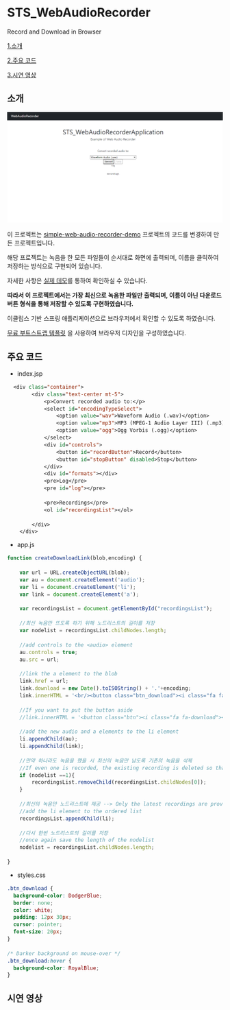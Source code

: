 # STS_WebAudioRecorder
Record and Download in Browser

[1.소개](#소개)

[2.주요 코드](#주요-코드)

[3.시연 영상](#시연-영상)

## 소개

![시작 화면](https://github.com/jee00609/STS_WebAudioRecorder/blob/master/src/main/resources/static/assets/img/WebAudioRecorder.PNG)

이 프로젝트는 [simple-web-audio-recorder-demo](https://github.com/addpipe/simple-web-audio-recorder-demo) 프로젝트의 코드를 변경하여 만든 프로젝트입니다.

해당 프로젝트는 녹음을 한 모든 파일들이 순서대로 화면에 출력되며, 이름을 클릭하여 저장하는 방식으로 구현되어 있습니다.

자세한 사항은 [실제 데모](https://addpipe.com/simple-web-audio-recorder-demo/)를 통하여 확인하실 수 있습니다.

**따라서 이 프로젝트에서는 가장 최신으로 녹음한 파일만 출력되며, 이름이 아닌 다운로드 버튼 형식을 통해 저장할 수 있도록 구현하였습니다.**

이클립스 기반 스프링 애플리케이션으로 브라우저에서 확인할 수 있도록 하였습니다.

[무료 부트스트랩 템플릿](https://startbootstrap.com/template/bare) 을 사용하여 브라우저 디자인을 구성하였습니다.

## 주요 코드

* index.jsp

```jsp
  <div class="container">
        <div class="text-center mt-5">
            <p>Convert recorded audio to:</p>
            <select id="encodingTypeSelect">
                <option value="wav">Waveform Audio (.wav)</option>
                <option value="mp3">MP3 (MPEG-1 Audio Layer III) (.mp3)</option>
                <option value="ogg">Ogg Vorbis (.ogg)</option>
            </select>
            <div id="controls">
                <button id="recordButton">Record</button>
                <button id="stopButton" disabled>Stop</button>
            </div>
            <div id="formats"></div>
            <pre>Log</pre>
            <pre id="log"></pre>

            <pre>Recordings</pre>
            <ol id="recordingsList"></ol>

        </div>
    </div>
```

* app.js

```js
function createDownloadLink(blob,encoding) {
	
	var url = URL.createObjectURL(blob);
	var au = document.createElement('audio');
	var li = document.createElement('li');
	var link = document.createElement('a');
	
	var recordingsList = document.getElementById("recordingsList");
	
	//최신 녹음만 뜨도록 하기 위해 노드리스트의 길이를 저장
	var nodelist = recordingsList.childNodes.length;
	
	//add controls to the <audio> element
	au.controls = true;
	au.src = url;

	//link the a element to the blob
	link.href = url;
	link.download = new Date().toISOString() + '.'+encoding;
	link.innerHTML = '<br/><button class="btn_download"><i class="fa fa-download"></i> Download</button>';
	
	//If you want to put the button aside
	//link.innerHTML = '<button class="btn"><i class="fa fa-download"></i> Download</button>';

	//add the new audio and a elements to the li element
	li.appendChild(au);
	li.appendChild(link);
	
	//만약 하나라도 녹음을 했을 시 최신의 녹음만 남도록 기존의 녹음을 삭제
	//If even one is recorded, the existing recording is deleted so that only the latest recording remains.
	if (nodelist ==1){
		recordingsList.removeChild(recordingsList.childNodes[0]); 
	}

	//최신의 녹음만 노드리스트에 제공 --> Only the latest recordings are provided in the node list
	//add the li element to the ordered list
	recordingsList.appendChild(li);
	
	//다시 한번 노드리스트의 길이를 저장
	//once again save the length of the nodelist
	nodelist = recordingsList.childNodes.length;

}
```

* styles.css

```css
.btn_download {
  background-color: DodgerBlue;
  border: none;
  color: white;
  padding: 12px 30px;
  cursor: pointer;
  font-size: 20px;
}

/* Darker background on mouse-over */
.btn_download:hover {
  background-color: RoyalBlue;
}
```

## 시연 영상
